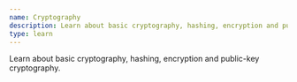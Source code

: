 ```yaml
---
name: Cryptography
description: Learn about basic cryptography, hashing, encryption and public-key cryptography.
type: learn
---
```


Learn about basic cryptography, hashing, encryption and public-key cryptography.